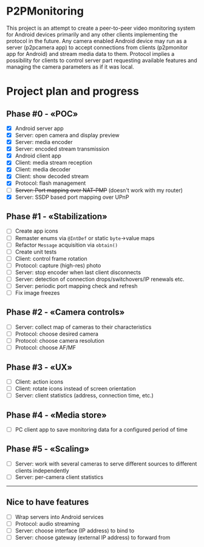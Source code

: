 # P2PMonitoring
This project is an attempt to create a peer-to-peer video monitoring system for Android devices primarily and any other clients implementing the protocol in the future. Any camera enabled Android device may run as a server (p2pcamera app) to accept connections from clients (p2pmonitor app for Android) and stream media data to them. Protocol implies a possibility for clients to control server part requesting available features and managing the camera parameters as if it was local.


# Project plan and progress
## Phase #0 - «POC»
- [x] Android server app
- [x] Server: open camera and display preview
- [x] Server: media encoder
- [x] Server: encoded stream transmission
- [x] Android client app
- [x] Client: media stream reception
- [x] Client: media decoder
- [x] Client: show decoded stream
- [x] Protocol: flash management
- [ ] ~~Server: Port mapping over NAT-PMP~~ (doesn't work with my router)
- [x] Server: SSDP based port mapping over UPnP
## Phase #1 - «Stabilization»
- [ ] Create app icons
- [ ] Remaster enums via `@IntDef` or static `byte`->value maps
- [ ] Refactor `Message` acquisition via `obtain()`
- [ ] Create unit tests 
- [ ] Client: control frame rotation
- [ ] Protocol: capture (high-res) photo
- [ ] Server: stop encoder when last client disconnects
- [ ] Server: detection of connection drops/switchovers/IP renewals etc.
- [ ] Server: periodic port mapping check and refresh
- [ ] Fix image freezes 
## Phase #2 - «Camera controls»
- [ ] Server: collect map of cameras to their characteristics
- [ ] Protocol: choose desired camera
- [ ] Protocol: choose camera resolution
- [ ] Protocol: choose AF/MF
## Phase #3 - «UX»
- [ ] Client: action icons
- [ ] Client: rotate icons instead of screen orientation
- [ ] Server: client statistics (address, connection time, etc.)
## Phase #4 - «Media store»
- [ ] PC client app to save monitoring data for a configured period of time
## Phase #5 - «Scaling»
- [ ] Server: work with several cameras to serve different sources to different clients independently
- [ ] Server: per-camera client statistics
---
## Nice to have features
- [ ] Wrap servers into Android services
- [ ] Protocol: audio streaming
- [ ] Server: choose interface (IP address) to bind to
- [ ] Server: choose gateway (external IP address) to forward from 
